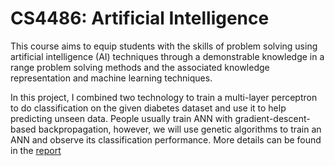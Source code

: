 # CS4486: Artificial Intelligence

This course aims to equip students with the skills of problem solving using artificial intelligence (AI) techniques through a demonstrable knowledge in a range problem solving methods and the associated knowledge representation and machine learning techniques.

In this project, I combined two technology to train a multi-layer perceptron to do classification on the given diabetes dataset and use it to help predicting unseen data. People usually train ANN with gradient-descent-based backpropagation, however, we will use genetic algorithms to train an ANN and observe its classification performance. More details can be found in the [report](./Report.pdf)
